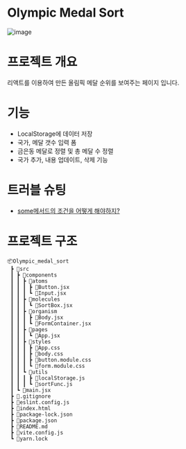 # Olympic Medal Sort
![image](https://github.com/user-attachments/assets/db7f76a3-5d97-420c-b313-26430b490234)


# 프로젝트 개요

리액트를 이용하여 만든 올림픽 메달 순위를 보여주는 페이지 입니다.

# 기능

- LocalStorage에 데이터 저장
- 국가, 메달 갯수 입력 폼 
- 금은동 메달로 정렬 및 총 메달 수 정렬
- 국가 추가, 내용 업데이트, 삭제 기능

# 트러블 슈팅
- [some메서드의 조건을 어떻게 해야하지?]([https://velog.io/@wltn7star/TIL19.-%EC%9E%90%EB%B0%94%EC%8A%A4%ED%81%AC%EB%A6%BD%ED%8A%B8-some-%EC%82%AC%EC%9A%A9])

# 프로젝트 구조
```
📦Olympic_medal_sort
 ┣ 📂src
 ┃ ┣ 📂components
 ┃ ┃ ┣ 📂atoms
 ┃ ┃ ┃ ┣ 📜Button.jsx
 ┃ ┃ ┃ ┗ 📜Input.jsx
 ┃ ┃ ┣ 📂molecules
 ┃ ┃ ┃ ┗ 📜SortBox.jsx
 ┃ ┃ ┣ 📂organism
 ┃ ┃ ┃ ┣ 📜Body.jsx
 ┃ ┃ ┃ ┗ 📜FormContainer.jsx
 ┃ ┃ ┣ 📂pages
 ┃ ┃ ┃ ┗ 📜App.jsx
 ┃ ┃ ┣ 📂styles
 ┃ ┃ ┃ ┣ 📜App.css
 ┃ ┃ ┃ ┣ 📜body.css
 ┃ ┃ ┃ ┣ 📜button.module.css
 ┃ ┃ ┃ ┗ 📜form.module.css
 ┃ ┃ ┗ 📂utils
 ┃ ┃ ┃ ┣ 📜localStorage.js
 ┃ ┃ ┃ ┗ 📜sortFunc.js
 ┃ ┗ 📜main.jsx
 ┣ 📜.gitignore
 ┣ 📜eslint.config.js
 ┣ 📜index.html
 ┣ 📜package-lock.json
 ┣ 📜package.json
 ┣ 📜README.md
 ┣ 📜vite.config.js
 ┗ 📜yarn.lock
```
